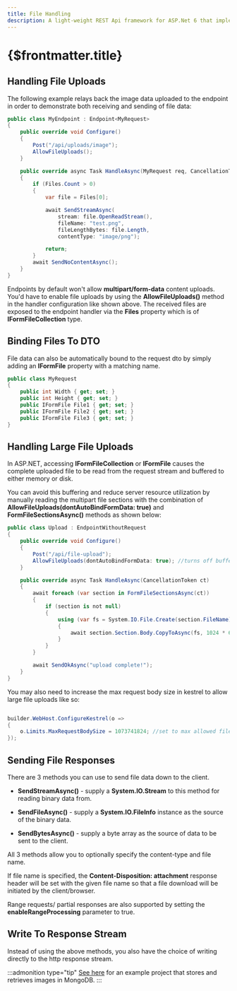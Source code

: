 ```yaml
---
title: File Handling
description: A light-weight REST Api framework for ASP.Net 6 that implements REPR (Request-Endpoint-Response) Pattern.
---
```


# {$frontmatter.title}

## Handling File Uploads

The following example relays back the image data uploaded to the endpoint in order to demonstrate both receiving and sending of file data:

```cs
public class MyEndpoint : Endpoint<MyRequest>
{
    public override void Configure()
    {
        Post("/api/uploads/image");
        AllowFileUploads();
    }

    public override async Task HandleAsync(MyRequest req, CancellationToken ct)
    {
        if (Files.Count > 0)
        {
            var file = Files[0];

            await SendStreamAsync(
                stream: file.OpenReadStream(),
                fileName: "test.png",
                fileLengthBytes: file.Length,
                contentType: "image/png");

            return;
        }
        await SendNoContentAsync();
    }
}
```

Endpoints by default won't allow **multipart/form-data** content uploads. You'd have to enable file uploads by using the **AllowFileUploads()** method in the handler configuration like shown above. The received files are exposed to the endpoint handler via the **Files** property which is of **IFormFileCollection** type.

## Binding Files To DTO

File data can also be automatically bound to the request dto by simply adding an **IFormFile** property with a matching name.

```cs |title=MyRequest.cs
public class MyRequest
{
    public int Width { get; set; }
    public int Height { get; set; }
    public IFormFile File1 { get; set; }
    public IFormFile File2 { get; set; }
    public IFormFile File3 { get; set; }
}
```

## Handling Large File Uploads

In ASP.NET, accessing **IFormFileCollection** or **IFormFile** causes the complete uploaded file to be read from the request stream and buffered to either memory or disk.

You can avoid this buffering and reduce server resource utilization by manually reading the multipart file sections with the combination of **AllowFileUploads(dontAutoBindFormData: true)** and **FormFileSectionsAsync()** methods as shown below:

```cs
public class Upload : EndpointWithoutRequest
{
    public override void Configure()
    {
        Post("/api/file-upload");
        AllowFileUploads(dontAutoBindFormData: true); //turns off buffering
    }

    public override async Task HandleAsync(CancellationToken ct)
    {
        await foreach (var section in FormFileSectionsAsync(ct))
        {
            if (section is not null)
            {
                using (var fs = System.IO.File.Create(section.FileName))
                {
                    await section.Section.Body.CopyToAsync(fs, 1024 * 64, ct);
                }
            }
        }

        await SendOkAsync("upload complete!");
    }
}
```

You may also need to increase the max request body size in kestrel to allow large file uploads like so:

```cs |title=Program.cs

builder.WebHost.ConfigureKestrel(o =>
{
    o.Limits.MaxRequestBodySize = 1073741824; //set to max allowed file size of your system
});
```

## Sending File Responses

There are 3 methods you can use to send file data down to the client.

- **SendStreamAsync()** - supply a **System.IO.Stream** to this method for reading binary data from.

- **SendFileAsync()** - supply a **System.IO.FileInfo** instance as the source of the binary data.

- **SendBytesAsync()** - supply a byte array as the source of data to be sent to the client.

All 3 methods allow you to optionally specify the content-type and file name.

If file name is specified, the **Content-Disposition: attachment** response header will be set with the given file name so that a file download will be initiated by the client/browser.

Range requests/ partial responses are also supported by setting the **enableRangeProcessing** parameter to true.

## Write To Response Stream

Instead of using the above methods, you also have the choice of writing directly to the http response stream.

:::admonition type="tip"
[See here](https://github.com/dj-nitehawk/FastEndpoints-FileHandling-Demo) for an example project that stores and retrieves images in MongoDB.
:::
